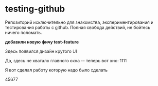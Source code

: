 # testing-github
Репозиторий исключительно для знакомства, экспериментирования и тестирования работы с github. Полная свобода действий, не бойтесь ничего поломать.

**добавили новую фичу test-feature**

Здесь появился дизайн крутого UI

Да, здесь не хватало главного окна -- теперь вот оно: 1111

Я вот сделал работу которую надо было сделать

45677
